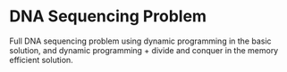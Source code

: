 # DNA Sequencing Problem

Full DNA sequencing problem using dynamic programming in the basic solution, and dynamic programming + divide and conquer in the memory efficient solution.
